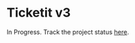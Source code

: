 # Ticketit v3

In Progress. Track the project status [here](https://github.com/thekordy/ticketit/projects/1).